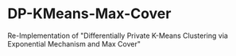 # DP-KMeans-Max-Cover
Re-Implementation of "Differentially Private K-Means Clustering via Exponential Mechanism and Max Cover"
